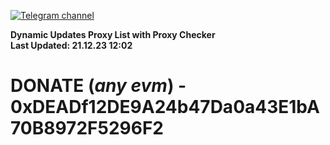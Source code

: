 [![Telegram channel](https://img.shields.io/endpoint?url=https://runkit.io/damiankrawczyk/telegram-badge/branches/master?url=https://t.me/n4z4v0d)](https://t.me/n4z4v0d) 

**Dynamic Updates Proxy List with Proxy Checker**  
**Last Updated: 21.12.23 12:02**

# DONATE (_any evm_) - 0xDEADf12DE9A24b47Da0a43E1bA70B8972F5296F2
